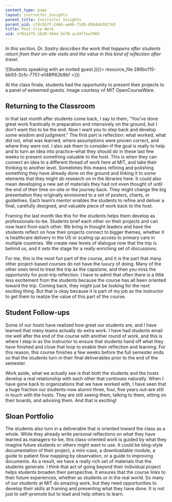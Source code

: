 ```yaml
---
content_type: page
layout: instructor_insights
parent_title: Instructor Insights
parent_uid: c7dc5b7f-248d-ae6b-71d8-d564ab3927e5
title: Post-trip Work
uid: e702a1f5-1b29-364d-5e70-ac34ffea7063
---
```


_In this section, Dr. Sastry describes the work that happens after students return from their on-site visits and the value in this kind of reflection after travel._

![Students speaking with an invited guest.]({{< resource_file 286bcf15-bb93-2cfc-7751-e148ff62b9bf >}})

At the class finale, students had the opportunity to present their projects to a panel of esteemed guests. Image courtesy of MIT OpenCourseWare.

Returning to the Classroom
--------------------------

In that last month after students come back, I say to them, “You’ve done great work frantically in preparation and intensively on the ground, but I don’t want this to be the end. Now I want you to step back and develop some wisdom and judgment.” The first part is reflection: what worked, what did not, what was learned, where assumptions were proven correct, and where they were not. I also ask them to consider–if the goal is really to help and to turn an idea into practice–what they should do in these last few weeks to present something valuable to the host. This is when they can connect an idea to a different thread of work here at MIT, and take their thinking to another level. Sometimes this means refining and polishing something they have already done on the ground and linking it to some elements that they might do research on in the libraries here. It could also mean developing a new set of materials they had not even thought of until the end of their time on-site or the journey back. They might change the big presentation they originally envisioned to a set of posters, charts, or guidelines. Each team’s mentor enables the students to refine and deliver a final, carefully designed, and valuable piece of work back to the host.

Framing the last month like this for the students helps them develop as professionals-to-be. Students brief each other on their projects and can now learn from each other. We bring in thought leaders and have the students reflect on how their projects connect to bigger themes, whether it is healthcare delivery in the US or scaling up access to primary care in multiple countries. We create new levels of dialogue now that the trip is behind us, and it sets the stage for a really enriching set of discussions.

For me, this is the most fun part of the course, and it is the part that many other project-based courses do not have the luxury of doing. Many of the other ones tend to treat the trip as the capstone, and then you miss the opportunity for post-trip reflection. I have to admit that often there is a little less excitement from the students because the course has all been oriented toward the trip. Coming back, they might just be looking for the next exciting thing. But that is okay because it is part of my job as the instructor to get them to realize the value of this part of the course.

Student Follow-ups
------------------

Some of our hosts have realized how great our students are, and I have learned that many teams actually do extra work. I have had students email me well after the end of the course with another round of work, and this is where I step in as the instructor to ensure that students hand off what they have finished and close that loop to enable their reflection and learning. For this reason, this course finishes a few weeks before the full semester ends so that the students turn in their final deliverables prior to the end of the semester.

Work aside, what we actually see is that both the students and the hosts develop a real relationship with each other that continues naturally. When I have gone back to organizations that we have worked with, I have seen that a huge fraction our students–now alumni three, four, five years out–are still in touch with the hosts. They are still seeing them, talking to them, sitting on their boards, and advising them. And that is exciting!

Sloan Portfolio
---------------

The students also turn in a deliverable that is oriented toward the class as a whole. While they already write personal reflections on what they have learned as managers-to-be, this class-oriented work is guided by what they imagine future students or others might want to use. It could be blog-style documentation of their project, a mini-case, a downloadable module, a guide to patient flow mapping by observation, or a guide to improving documents. As a result, we have a really rich set of materials that the students generate. I think that act of going beyond their individual project helps students broaden their perspective. It ensures that the course links to their future experiences, whether as students or in the real world. So many of our students at MIT do amazing work, but they need opportunities to develop their skills at framing and presenting what they have done. It is not just to self-promote but to lead and help others to learn.
